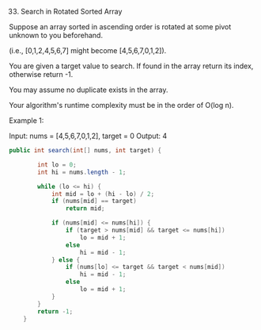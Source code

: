 33. Search in Rotated Sorted Array

Suppose an array sorted in ascending order is rotated at some pivot unknown to you beforehand.

(i.e., [0,1,2,4,5,6,7] might become [4,5,6,7,0,1,2]).

You are given a target value to search. If found in the array return its index, otherwise return -1.

You may assume no duplicate exists in the array.

Your algorithm's runtime complexity must be in the order of O(log n).

Example 1:

Input: nums = [4,5,6,7,0,1,2], target = 0
Output: 4

````java
public int search(int[] nums, int target) {

		int lo = 0;
		int hi = nums.length - 1;

		while (lo <= hi) {
			int mid = lo + (hi - lo) / 2;
			if (nums[mid] == target)
				return mid;

			if (nums[mid] <= nums[hi]) {
				if (target > nums[mid] && target <= nums[hi])
					lo = mid + 1;
				else
					hi = mid - 1;
			} else {
				if (nums[lo] <= target && target < nums[mid])
					hi = mid - 1;
				else
					lo = mid + 1;
			}
		}
		return -1;
	}
````